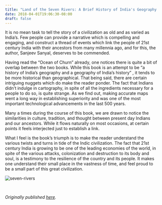 ```yaml
---
title: "Land of the Seven Rivers: A Brief History of India's Geography by Sanjeev Sanyal - Review by Abhishek Desikan"
date: 2018-04-01T19:06:30-08:00
draft: false
---
```


It is no mean task to tell the story of a civilization as old and as varied as India’s. Few people can provide a narrative which is compelling and engaging, and construct a thread of events which link the people of 21st century India with their ancestors from many millennia ago, and for this, the author, Sanjeev Sanyal, deserves to be commended.

Having read the “Ocean of Churn” already, one notices there is quite a bit of overlap between the two books. While this book is an attempt to be “a history of India’s geography and a geography of India’s history” , it tends to be more historical than geographical. That being said, there are certain intriguing nuggets which do make the reader ponder. The fact that Indians didn’t indulge in cartography, in spite of all the ingredients necessary for a people to do so, is quite strange. As we find out, making accurate maps went a long way in establishing superiority and was one of the most important technological advancements in the last 500 years.

Many a times during the course of this book, we are drawn to notice the similarities in culture, tradition, and thought between present day Indians and our ancestors. While it flows naturally on most occasions, at certain points it feels interjected just to establish a link.

What I feel is the book’s triumph is to make the reader understand the various twists and turns in tide of the Indic civilization. The fact that 21st century India is growing to be one of the leading economies of the world, in spite of the various attacks, colonization and destruction to its body and soul, is a testimony to the resilience of the country and its people. It makes one understand their small place in the vastness of time, and feel proud to be a small part of this great civilization.

![seven-rivers](/seven-rivers.jpg)

&nbsp;&nbsp;

*Originally published [here](https://www.goodreads.com/review/show/2297413274).*